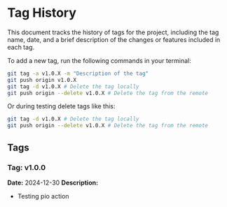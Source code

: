 # Tag History

This document tracks the history of tags for the project, including the tag name, date, and a brief description of the changes or features included in each tag.

To add a new tag, run the following commands in your terminal:

```bash
git tag -a v1.0.X -m "Description of the tag"
git push origin v1.0.X
git tag -d v1.0.X # Delete the tag locally
git push origin --delete v1.0.X # Delete the tag from the remote
```

Or during testing delete tags like this:

```bash
git tag -d v1.0.X # Delete the tag locally
git push origin --delete v1.0.X # Delete the tag from the remote
```
## Tags

### Tag: v1.0.0
**Date:** 2024-12-30
**Description:**  
- Testing pio action